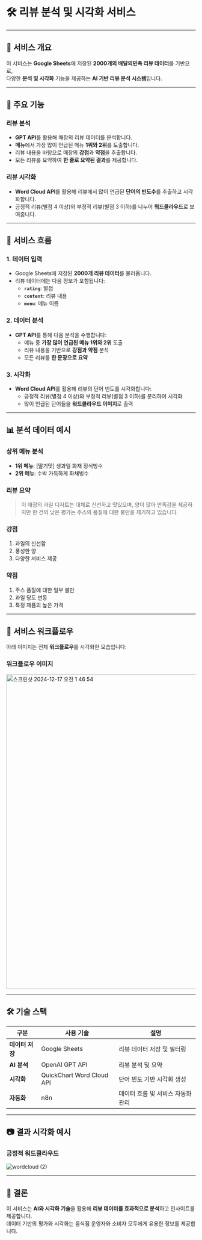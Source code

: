 
# 🛠 **리뷰 분석 및 시각화 서비스**

---

## 📌 **서비스 개요**  
이 서비스는 **Google Sheets**에 저장된 **2000개의 배달의민족 리뷰 데이터**를 기반으로,  
다양한 **분석 및 시각화** 기능을 제공하는 **AI 기반 리뷰 분석 시스템**입니다.

---

## 🚀 **주요 기능**  

### **리뷰 분석**  
- **GPT API**를 활용해 매장의 리뷰 데이터를 분석합니다.  
- **메뉴**에서 가장 많이 언급된 메뉴 **1위와 2위**를 도출합니다.  
- 리뷰 내용을 바탕으로 매장의 **강점**과 **약점**을 추출합니다.  
- 모든 리뷰를 요약하여 **한 줄로 요약된 결과**를 제공합니다.  

### **리뷰 시각화**  
- **Word Cloud API**를 활용해 리뷰에서 많이 언급된 **단어의 빈도수**를 추출하고 시각화합니다.  
- 긍정적 리뷰(별점 4 이상)와 부정적 리뷰(별점 3 이하)를 나누어 **워드클라우드**로 보여줍니다.  

---

## 🚀 **서비스 흐름**  

### **1. 데이터 입력**  
- Google Sheets에 저장된 **2000개 리뷰 데이터**를 불러옵니다.  
- 리뷰 데이터에는 다음 정보가 포함됩니다:  
   - **`rating`**: 별점  
   - **`content`**: 리뷰 내용  
   - **`menu`**: 메뉴 이름  

### **2. 데이터 분석**  
- **GPT API**를 통해 다음 분석을 수행합니다:  
   - 메뉴 중 **가장 많이 언급된 메뉴 1위와 2위** 도출  
   - 리뷰 내용을 기반으로 **강점과 약점** 분석  
   - 모든 리뷰를 **한 문장으로 요약**  

### **3. 시각화**  
- **Word Cloud API**를 활용해 리뷰의 단어 빈도를 시각화합니다:  
   - 긍정적 리뷰(별점 4 이상)와 부정적 리뷰(별점 3 이하)를 분리하여 시각화  
   - 많이 언급된 단어들을 **워드클라우드 이미지**로 출력  

---

## 📊 **분석 데이터 예시**  

### **상위 메뉴 분석**  
- **1위 메뉴**: [딸기맛] 생과일 화채 정식빙수  
- **2위 메뉴**: 수박 가득하게 화채빙수  

### **리뷰 요약**  
> 이 매장의 과일 디저트는 대체로 신선하고 맛있으며, 양이 많아 만족감을 제공하지만 한 건의 낮은 평가는 주스의 품질에 대한 불만을 제기하고 있습니다.

### **강점**  
1. 과일의 신선함  
2. 풍성한 양  
3. 다양한 서비스 제공  

### **약점**  
1. 주스 품질에 대한 일부 불만  
2. 과일 당도 변동  
3. 특정 제품의 높은 가격  

---

## 🚀 **서비스 워크플로우**  

아래 이미지는 전체 **워크플로우**를 시각화한 모습입니다:

### **워크플로우 이미지**  
<img width="836" alt="스크린샷 2024-12-17 오전 1 46 54" src="https://github.com/user-attachments/assets/178d3eb9-4369-47ba-9a13-a60a2b63cb33" />


---

## 🛠 **기술 스택**  

| **구분**         | **사용 기술**                 | **설명**                               |  
|------------------|-------------------------------|---------------------------------------|  
| **데이터 저장**   | Google Sheets                | 리뷰 데이터 저장 및 필터링             |  
| **AI 분석**      | OpenAI GPT API               | 리뷰 분석 및 요약                     |  
| **시각화**       | QuickChart Word Cloud API    | 단어 빈도 기반 시각화 생성             |  
| **자동화**       | n8n                          | 데이터 흐름 및 서비스 자동화 관리      |  

---

## 📷 **결과 시각화 예시**  

### **긍정적 워드클라우드**  
![wordcloud (2)](https://github.com/user-attachments/assets/9241038c-80aa-467e-bdc3-f01c45fc36b4)

---

## 🔗 **결론**  

이 서비스는 **AI와 시각화 기술**을 활용해 **리뷰 데이터를 효과적으로 분석**하고 인사이트를 제공합니다.  
데이터 기반의 평가와 시각화는 음식점 운영자와 소비자 모두에게 유용한 정보를 제공합니다.
